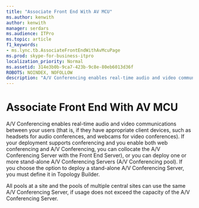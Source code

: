 ```yaml
---
title: "Associate Front End With AV MCU"
ms.author: kenwith
author: kenwith
manager: serdars
ms.audience: ITPro
ms.topic: article
f1_keywords:
- ms.lync.tb.AssociateFrontEndWithAvMcuPage
ms.prod: skype-for-business-itpro
localization_priority: Normal
ms.assetid: 314e3b0b-9ca7-423b-9c8e-80eb6013d36f
ROBOTS: NOINDEX, NOFOLLOW
description: "A/V Conferencing enables real-time audio and video communications between your users (that is, if they have appropriate client devices, such as headsets for audio conferences, and webcams for video conferences). If your deployment supports conferencing and you enable both web conferencing and A/V Conferencing, you can collocate the A/V Conferencing Server with the Front End Server), or you can deploy one or more stand-alone A/V Conferencing Servers (A/V Conferencing pool). If you choose the option to deploy a stand-alone A/V Conferencing Server, you must define it in Topology Builder."
---
```


# Associate Front End With AV MCU
 
A/V Conferencing enables real-time audio and video communications between your users (that is, if they have appropriate client devices, such as headsets for audio conferences, and webcams for video conferences). If your deployment supports conferencing and you enable both web conferencing and A/V Conferencing, you can collocate the A/V Conferencing Server with the Front End Server), or you can deploy one or more stand-alone A/V Conferencing Servers (A/V Conferencing pool). If you choose the option to deploy a stand-alone A/V Conferencing Server, you must define it in Topology Builder.
  
All pools at a site and the pools of multiple central sites can use the same A/V Conferencing Server, if usage does not exceed the capacity of the A/V Conferencing Server. 
  


